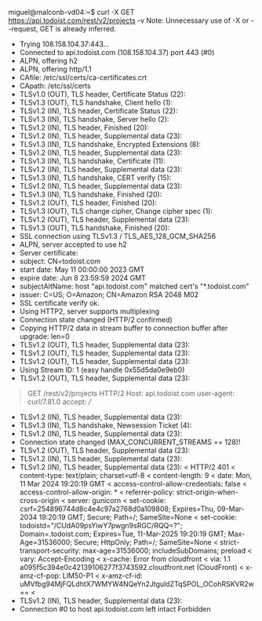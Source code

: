 miguel@malconb-vd04:~$ curl -X GET https://api.todoist.com/rest/v2/projects -v
Note: Unnecessary use of -X or --request, GET is already inferred.
*   Trying 108.158.104.37:443...
* Connected to api.todoist.com (108.158.104.37) port 443 (#0)
* ALPN, offering h2
* ALPN, offering http/1.1
*  CAfile: /etc/ssl/certs/ca-certificates.crt
*  CApath: /etc/ssl/certs
* TLSv1.0 (OUT), TLS header, Certificate Status (22):
* TLSv1.3 (OUT), TLS handshake, Client hello (1):
* TLSv1.2 (IN), TLS header, Certificate Status (22):
* TLSv1.3 (IN), TLS handshake, Server hello (2):
* TLSv1.2 (IN), TLS header, Finished (20):
* TLSv1.2 (IN), TLS header, Supplemental data (23):
* TLSv1.3 (IN), TLS handshake, Encrypted Extensions (8):
* TLSv1.2 (IN), TLS header, Supplemental data (23):
* TLSv1.3 (IN), TLS handshake, Certificate (11):
* TLSv1.2 (IN), TLS header, Supplemental data (23):
* TLSv1.3 (IN), TLS handshake, CERT verify (15):
* TLSv1.2 (IN), TLS header, Supplemental data (23):
* TLSv1.3 (IN), TLS handshake, Finished (20):
* TLSv1.2 (OUT), TLS header, Finished (20):
* TLSv1.3 (OUT), TLS change cipher, Change cipher spec (1):
* TLSv1.2 (OUT), TLS header, Supplemental data (23):
* TLSv1.3 (OUT), TLS handshake, Finished (20):
* SSL connection using TLSv1.3 / TLS_AES_128_GCM_SHA256
* ALPN, server accepted to use h2
* Server certificate:
*  subject: CN=todoist.com
*  start date: May 11 00:00:00 2023 GMT
*  expire date: Jun  8 23:59:59 2024 GMT
*  subjectAltName: host "api.todoist.com" matched cert's "*.todoist.com"
*  issuer: C=US; O=Amazon; CN=Amazon RSA 2048 M02
*  SSL certificate verify ok.
* Using HTTP2, server supports multiplexing
* Connection state changed (HTTP/2 confirmed)
* Copying HTTP/2 data in stream buffer to connection buffer after upgrade: len=0
* TLSv1.2 (OUT), TLS header, Supplemental data (23):
* TLSv1.2 (OUT), TLS header, Supplemental data (23):
* TLSv1.2 (OUT), TLS header, Supplemental data (23):
* Using Stream ID: 1 (easy handle 0x55d5da0e9eb0)
* TLSv1.2 (OUT), TLS header, Supplemental data (23):
> GET /rest/v2/projects HTTP/2
> Host: api.todoist.com
> user-agent: curl/7.81.0
> accept: */*
> 
* TLSv1.2 (IN), TLS header, Supplemental data (23):
* TLSv1.3 (IN), TLS handshake, Newsession Ticket (4):
* TLSv1.2 (IN), TLS header, Supplemental data (23):
* Connection state changed (MAX_CONCURRENT_STREAMS == 128)!
* TLSv1.2 (OUT), TLS header, Supplemental data (23):
* TLSv1.2 (IN), TLS header, Supplemental data (23):
* TLSv1.2 (IN), TLS header, Supplemental data (23):
< HTTP/2 401 
< content-type: text/plain; charset=utf-8
< content-length: 9
< date: Mon, 11 Mar 2024 19:20:19 GMT
< access-control-allow-credentials: false
< access-control-allow-origin: *
< referrer-policy: strict-origin-when-cross-origin
< server: gunicorn
< set-cookie: csrf=254896744d8c4e4c97a2768d0a109808; Expires=Thu, 09-Mar-2034 19:20:19 GMT; Secure; Path=/; SameSite=None
< set-cookie: todoistd="/CUdA09psYiwY7pwgn9sRGC/RQQ=?"; Domain=.todoist.com; Expires=Tue, 11-Mar-2025 19:20:19 GMT; Max-Age=31536000; Secure; HttpOnly; Path=/; SameSite=None
< strict-transport-security: max-age=31536000; includeSubDomains; preload
< vary: Accept-Encoding
< x-cache: Error from cloudfront
< via: 1.1 a095f5c394e0c42139106277f3743592.cloudfront.net (CloudFront)
< x-amz-cf-pop: LIM50-P1
< x-amz-cf-id: uMVfbg94MjFQLdhtX7WMYW4NQeYn2JtguldZTqSPOL_OCohRSKVR2w==
< 
* TLSv1.2 (IN), TLS header, Supplemental data (23):
* Connection #0 to host api.todoist.com left intact
Forbidden